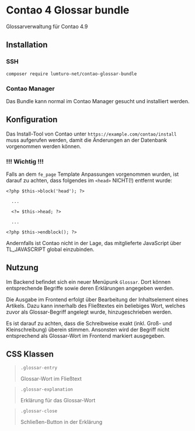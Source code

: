 # Contao 4 Glossar bundle
Glossarverwaltung für Contao 4.9

## Installation
### SSH
`composer require lumturo-net/contao-glossar-bundle`

### Contao Manager
Das Bundle kann normal im Contao Manager gesucht und installiert werden.

## Konfiguration

Das Install-Tool von Contao unter `https://example.com/contao/install` muss aufgerufen werden,
damit die Änderungen an der Datenbank vorgenommen werden können.

### !!! Wichtig !!!
Falls an dem `fe_page` Template Anpassungen vorgenommen wurden,
ist darauf zu achten, dass folgendes im `<head>` NICHT(!) entfernt
wurde:

```
<?php $this->block('head'); ?>

  ...
  
  <?= $this->head; ?>
  
  ...
  
<?php $this->endblock(); ?>
```

Andernfalls ist Contao nicht in der Lage, das mitglieferte JavaScript über TL_JAVASCRIPT global einzubinden.

## Nutzung

Im Backend befindet sich ein neuer Menüpunk `Glossar`. Dort können entsprechende Begriffe sowie
deren Erklärungen angegeben werden.

Die Ausgabe im Frontend erfolgt über Bearbeitung der Inhaltselement eines Artikels. Dazu kann innerhalb
des Fließtextes ein beliebiges Wort, welches zuvor als Glossar-Begriff angelegt wurde, hinzugeschrieben werden.

Es ist darauf zu achten, dass die Schreibweise exakt (inkl. Groß- und Kleinschreibung) überein stimmen. 
Ansonsten wird der Begriff nicht entsprechend als Glossar-Wort im Frontend markiert ausgegeben.  


## CSS Klassen
> `.glossar-entry`
> 
> Glossar-Wort im Fließtext

> `.glossar-explanation`
> 
> Erklärung für das Glossar-Wort

> `.glossar-close`
> 
> Schließen-Button in der Erklärung


